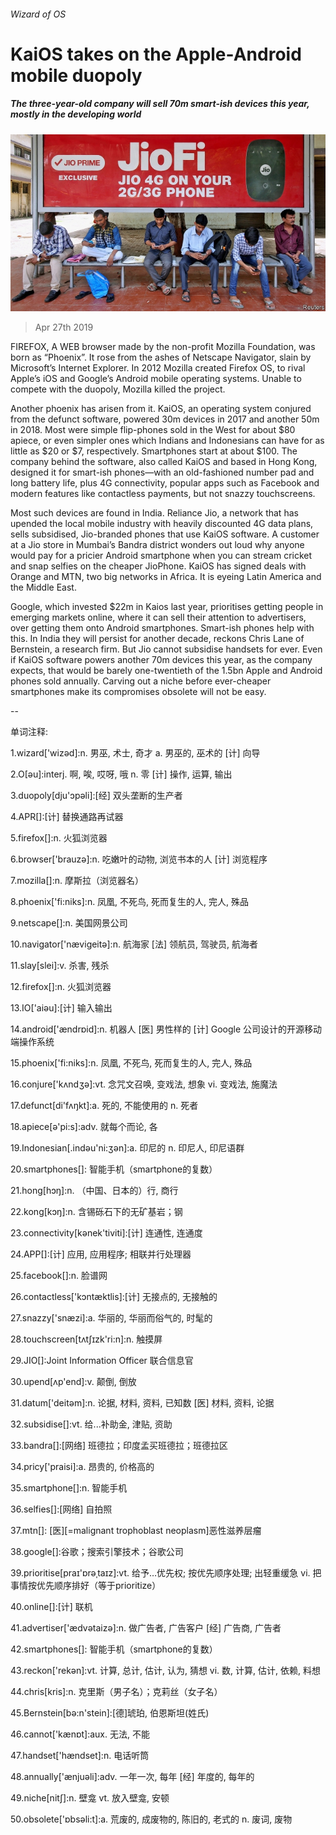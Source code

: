 ###### Wizard of OS

# KaiOS takes on the Apple-Android mobile duopoly 

##### The three-year-old company will sell 70m smart-ish devices this year, mostly in the developing world 

![image](images/20190427_WBP004_0.jpg) 

> Apr 27th 2019 

FIREFOX, A WEB browser made by the non-profit Mozilla Foundation, was born as “Phoenix”. It rose from the ashes of Netscape Navigator, slain by Microsoft’s Internet Explorer. In 2012 Mozilla created Firefox OS, to rival Apple’s iOS and Google’s Android mobile operating systems. Unable to compete with the duopoly, Mozilla killed the project. 

Another phoenix has arisen from it. KaiOS, an operating system conjured from the defunct software, powered 30m devices in 2017 and another 50m in 2018. Most were simple flip-phones sold in the West for about $80 apiece, or even simpler ones which Indians and Indonesians can have for as little as $20 or $7, respectively. Smartphones start at about $100. The company behind the software, also called KaiOS and based in Hong Kong, designed it for smart-ish phones—with an old-fashioned number pad and long battery life, plus 4G connectivity, popular apps such as Facebook and modern features like contactless payments, but not snazzy touchscreens. 

Most such devices are found in India. Reliance Jio, a network that has upended the local mobile industry with heavily discounted 4G data plans, sells subsidised, Jio-branded phones that use KaiOS software. A customer at a Jio store in Mumbai’s Bandra district wonders out loud why anyone would pay for a pricier Android smartphone when you can stream cricket and snap selfies on the cheaper JioPhone. KaiOS has signed deals with Orange and MTN, two big networks in Africa. It is eyeing Latin America and the Middle East. 

Google, which invested $22m in Kaios last year, prioritises getting people in emerging markets online, where it can sell their attention to advertisers, over getting them onto Android smartphones. Smart-ish phones help with this. In India they will persist for another decade, reckons Chris Lane of Bernstein, a research firm. But Jio cannot subsidise handsets for ever. Even if KaiOS software powers another 70m devices this year, as the company expects, that would be barely one-twentieth of the 1.5bn Apple and Android phones sold annually. Carving out a niche before ever-cheaper smartphones make its compromises obsolete will not be easy. 

-- 

 单词注释:

1.wizard['wizәd]:n. 男巫, 术士, 奇才 a. 男巫的, 巫术的 [计] 向导 

2.O[әu]:interj. 啊, 唉, 哎呀, 哦 n. 零 [计] 操作, 运算, 输出 

3.duopoly[dju'ɔpәli]:[经] 双头垄断的生产者 

4.APR[]:[计] 替换通路再试器 

5.firefox[]:n. 火狐浏览器 

6.browser['brauzә]:n. 吃嫩叶的动物, 浏览书本的人 [计] 浏览程序 

7.mozilla[]:n. 摩斯拉（浏览器名） 

8.phoenix['fi:niks]:n. 凤凰, 不死鸟, 死而复生的人, 完人, 殊品 

9.netscape[]:n. 美国网景公司 

10.navigator['nævigeitә]:n. 航海家 [法] 领航员, 驾驶员, 航海者 

11.slay[slei]:v. 杀害, 残杀 

12.firefox[]:n. 火狐浏览器 

13.IO['aiәu]:[计] 输入输出 

14.android['ændrɒid]:n. 机器人 [医] 男性样的 [计] Google 公司设计的开源移动端操作系统 

15.phoenix['fi:niks]:n. 凤凰, 不死鸟, 死而复生的人, 完人, 殊品 

16.conjure['kʌndʒә]:vt. 念咒文召唤, 变戏法, 想象 vi. 变戏法, 施魔法 

17.defunct[di'fʌŋkt]:a. 死的, 不能使用的 n. 死者 

18.apiece[ә'pi:s]:adv. 就每个而论, 各 

19.Indonesian[.indәu'ni:ʒәn]:a. 印尼的 n. 印尼人, 印尼语群 

20.smartphones[]: 智能手机（smartphone的复数） 

21.hong[hɔŋ]:n. （中国、日本的）行, 商行 

22.kong[kɔŋ]:n. 含锡砾石下的无矿基岩；钢 

23.connectivity[kәnek'tiviti]:[计] 连通性, 连通度 

24.APP[]:[计] 应用, 应用程序; 相联并行处理器 

25.facebook[]:n. 脸谱网 

26.contactless['kɔntæktlis]:[计] 无接点的, 无接触的 

27.snazzy['snæzi]:a. 华丽的, 华丽而俗气的, 时髦的 

28.touchscreen[tʌtʃɪzk'ri:n]:n. 触摸屏 

29.JIO[]:Joint Information Officer 联合信息官 

30.upend[ʌp'end]:v. 颠倒, 倒放 

31.datum['deitәm]:n. 论据, 材料, 资料, 已知数 [医] 材料, 资料, 论据 

32.subsidise[]:vt. 给...补助金, 津贴, 资助 

33.bandra[]:[网络] 班德拉；印度孟买班德拉；班德拉区 

34.pricy['praisi]:a. 昂贵的, 价格高的 

35.smartphone[]:n. 智能手机 

36.selfies[]:[网络] 自拍照 

37.mtn[]: [医][=malignant trophoblast neoplasm]恶性滋养层瘤 

38.google[]:谷歌；搜索引擎技术；谷歌公司 

39.prioritise[praɪ'ɒrəˌtaɪz]:vt. 给予…优先权; 按优先顺序处理; 出轻重缓急 vi. 把事情按优先顺序排好（等于prioritize） 

40.online[]:[计] 联机 

41.advertiser['ædvәtaizә]:n. 做广告者, 广告客户 [经] 广告商, 广告者 

42.smartphones[]: 智能手机（smartphone的复数） 

43.reckon['rekәn]:vt. 计算, 总计, 估计, 认为, 猜想 vi. 数, 计算, 估计, 依赖, 料想 

44.chris[kris]:n. 克里斯（男子名）；克莉丝（女子名） 

45.Bernstein[bә:n'stein]:[德]琥珀, 伯恩斯坦(姓氏) 

46.cannot['kænɒt]:aux. 无法, 不能 

47.handset['hændset]:n. 电话听筒 

48.annually['ænjuәli]:adv. 一年一次, 每年 [经] 年度的, 每年的 

49.niche[nitʃ]:n. 壁龛 vt. 放入壁龛, 安顿 

50.obsolete['ɒbsәli:t]:a. 荒废的, 成废物的, 陈旧的, 老式的 n. 废词, 废物 

